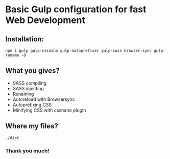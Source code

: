 # Basic Gulp configuration for fast Web Development
## Installation:
` npm i gulp gulp-cssnano gulp-autoprefixer gulp-sass browser-sync gulp-rename -D `
## What you gives?
* SASS compiling
* SASS injecting
* Renaming
* Autoreload with Browsersync
* Autoprefixing CSS
* Minifying CSS with cssnano plugin
## Where my files?
` ./dist `
### Thank you much!
